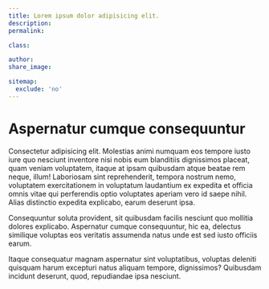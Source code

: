 ```yaml
---
title: Lorem ipsum dolor adipisicing elit.
description:
permalink:

class:

author:
share_image:

sitemap:
  exclude: 'no'
---
```


# Aspernatur cumque consequuntur

Consectetur adipisicing elit. Molestias animi numquam eos tempore iusto iure quo nesciunt inventore nisi nobis eum blanditiis dignissimos placeat, quam veniam voluptatem, itaque at ipsam quibusdam atque beatae rem neque, illum! Laboriosam sint reprehenderit, tempora nostrum nemo, voluptatem exercitationem in voluptatum laudantium ex expedita et officia omnis vitae qui perferendis optio voluptates aperiam vero id saepe nihil. Alias distinctio expedita explicabo, earum deserunt ipsa.

Consequuntur soluta provident, sit quibusdam facilis nesciunt quo mollitia dolores explicabo. Aspernatur cumque consequuntur, hic ea, delectus similique voluptas eos veritatis assumenda natus unde est sed iusto officiis earum.

Itaque consequatur magnam aspernatur sint voluptatibus, voluptas deleniti quisquam harum excepturi natus aliquam tempore, dignissimos? Quibusdam incidunt deserunt, quod, repudiandae ipsa nesciunt.